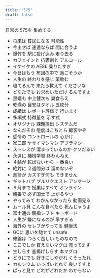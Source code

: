 ```yaml
---
title: "575"
draft: false
---
```


日常の 575を 集めてる

- 将来は 貧民になる 可能性
- 今出せば 速達ならば 間に合うよ
- 爆竹を 駅に投げ込み 走り去る
- カフェインと 抗鬱剤と アルコール
- イケイケの AE86 乗りたすぎ
- 今日はもう 布団の中で 過ごそうか
- 人生の 終わりを感じ 薬飲む
- 寝てるんで 来たら教えて くださいな
- どなたでも お求めいただけ るんですよ
- 黒蟻も 中上健次も 糞食らえ
- 乾燥の 目安はタオル 五枚分
- 成績は レポート評価で 行います
- 多項式 特徴量を 示す式
- オリジナル 課題提出 システムだ
- なんだその 態度はこちとら 顧客やぞ
- 感情の コントロールの 心がけ
- 家二郎 ヤサイマシマシ アブラマシ
- ストレスが 溜まっているのか クソだるい
- 永遠に 機械学習 終わんねえ
- ４輪が 転ばないから 一番良い
- 絶対に ２週間分は 溜めないぞ
- 進捗が カスすぎ何も できません
- ギットハブ プルリクエスト アンマージ
- ９月まで 授業はすべて オンライン
- 親番で 必ず国士で 上がるやつ
- やってみて わかんなかったら 動画見る
- ムール貝 こんな食べたら 死んじゃうよ
- 富士通の 親指シフト キーボード
- 人生が 嫌になるのが 早すぎる
- 海外の セレブがやってる 健康法
- GCに 思いを馳せて unsafe
- 修論は つらく苦しい ものなので
- ここでしか 買えないマグロ 売ってます
- 生しらす 釜揚げしらす 本マグロ
- どうにでも 好きにしやがれ くそったれ
- カルシウム いっぱいとれて 良いですよ
- ぱっと見で どれがどれだか わからない